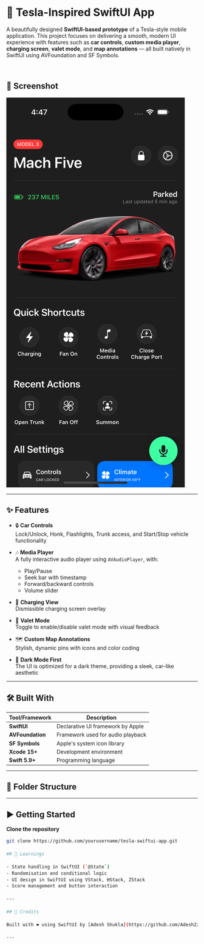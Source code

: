 # 🚗 Tesla-Inspired SwiftUI App

A beautifully designed **SwiftUI-based prototype** of a Tesla-style mobile application. This project focuses on delivering a smooth, modern UI experience with features such as **car controls**, **custom media player**, **charging screen**, **valet mode**, and **map annotations** — all built natively in SwiftUI using AVFoundation and SF Symbols.

<br>

## 📸 Screenshot

![image alt](https://github.com/Adesh2204/GoTesla/blob/faacb0c98f588ea93b2456a5b6863bd0a509e14d/App%20SS/Simulator%20Screenshot%20-%20iPhone%2016%20Pro%20-%202025-07-05%20at%2004.47.04.png)

---

## ✨ Features

- 🔒 **Car Controls**  
  Lock/Unlock, Honk, Flashlights, Trunk access, and Start/Stop vehicle functionality

- 🎶 **Media Player**  
  A fully interactive audio player using `AVAudioPlayer`, with:
  - Play/Pause
  - Seek bar with timestamp
  - Forward/backward controls
  - Volume slider

- 🔌 **Charging View**  
  Dismissible charging screen overlay

- 🧤 **Valet Mode**  
  Toggle to enable/disable valet mode with visual feedback

- 🗺️ **Custom Map Annotations**  
  Stylish, dynamic pins with icons and color coding

- 🌙 **Dark Mode First**  
  The UI is optimized for a dark theme, providing a sleek, car-like aesthetic

---

## 🛠️ Built With

| Tool/Framework | Description |
|----------------|-------------|
| **SwiftUI** | Declarative UI framework by Apple |
| **AVFoundation** | Framework used for audio playback |
| **SF Symbols** | Apple's system icon library |
| **Xcode 15+** | Development environment |
| **Swift 5.9+** | Programming language |

---

## 📂 Folder Structure

---

## ▶️ Getting Started

**Clone the repository**
   ```bash
   git clone https://github.com/yourusername/tesla-swiftui-app.git

   ## 🧠 Learnings

- State handling in SwiftUI (`@State`)
- Randomisation and conditional logic
- UI design in SwiftUI using VStack, HStack, ZStack
- Score management and button interaction

---

## 🙌 Credits

Built with ❤️ using SwiftUI by [Adesh Shukla](https://github.com/Adesh2204)

---


   
